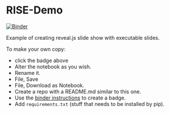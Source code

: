 # RISE-Demo

[![Binder](https://mybinder.org/badge_logo.svg)](https://mybinder.org/v2/gh/fm75/RISE-Demo/master?filepath=RISE-Demo.ipynb)

Example of creating reveal.js slide show with executable slides.

To make your own copy: 
- click the badge above
- Alter the notebook as you wish.
- Rename it.
- File, Save
- File, Download as Notebook.
- Create a repo with a README.md similar to this one.
- Use the [binder instructions](https://mybinder.org/) to create a badge.
- Add `requirements.txt` (stuff that needs to be installed by pip).
